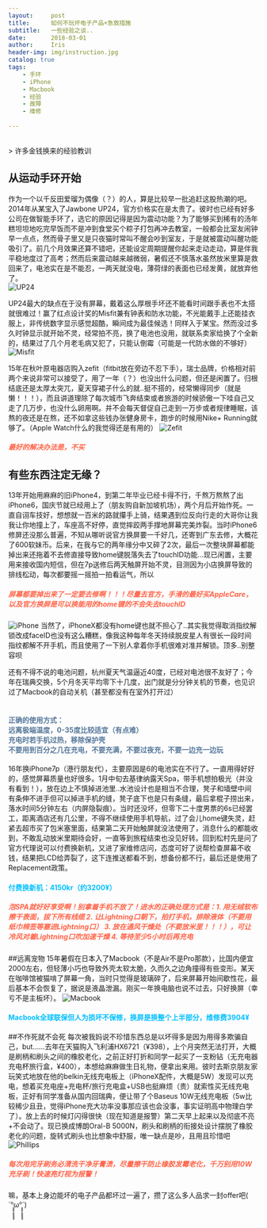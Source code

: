 ```yaml
---
layout:     post
title:      如何不玩坏电子产品+急救措施
subtitle:   一些经验之谈..
date:       2018-03-01
author:     Iris
header-img: img/instruction.jpg
catalog: true
tags:
    - 手环
    - iPhone
    - Macbook
    - 经验
    - 故障
    - 维修
    
---
```

<br>
> 许多金钱换来的经验教训

## 从运动手环开始
作为一个以千反田爱瑠为偶像（？）的人，算是比较早一批追赶这股热潮的吧。2014年从某宝入了Jawbone UP24，官方价格实在是太贵了。彼时也已经有好多公司在做智能手环了，选它的原因记得是因为震动功能？为了能够买到稀有的汤年糕坦坦地吃完早饭而不是冲到食堂买个粽子打包再冲去教室，一般都会比室友闹钟早一点点，然而骨子里又是只夜猫时常叫不醒会吵到室友，于是就被震动叫醒功能吸引了。前几个月效果还算不错吧，还能设定周期提醒你起来走动走动，算是伴我平稳地度过了高考；然而后来震动越来越微弱，暑假还不慎落水虽然放米里算是救回来了，电池实在是不能忍，一两天就没电，薄荷绿的表面也已经发黄，就放弃他了。<br />
![UP24](https://ws3.sinaimg.cn/large/006tNc79gy1foxts5c4xwj30hs0qowhc.jpg)

UP24最大的缺点在于没有屏幕，戴着这么厚根手坏还不能看时间跟手表也不太搭就很难过！赢了红点设计奖的Misfit兼有钟表和防水功能，不光能戴手上还能挂衣服上，非传统数字显示感觉超酷，瞬间成为最佳候选！同样入于某宝。然而没过多久时钟显示就开始不灵，经常拍不亮，换了电池也没用，就联系卖家给换了个全新的，结果过了几个月老毛病又犯了，只能认倒霉（可能是一代防水做的不够好）<br />
![Misfit](https://ws4.sinaimg.cn/large/006tNc79gy1foxu7ce85zj31kw16i1ky.jpg)

15年在秋叶原电器店购入zefit（fitbit放在旁边不忍下手），瑞士品牌，价格相对前两个来说非常可以接受了，用了一年（？）也没出什么问题，但还是闲置了。归根结底还是太厚太突兀，夏天穿裙子什么的就..挺不搭的，经常懒得同步（就是懒！！！），而且讲道理除了每次城市飞奔结束或者旅游的时候骄傲一下哇自己又走了几万步，也没什么卵用啊。并不会每天督促自己走到一万步或者规律睡眠，该熬的夜还是在熬，还不如拿这些钱办张健身房卡，跑步的时候用Nike+ Running就够了。（Apple Watch什么的我觉得还是有用的）
![Zefit](https://ws2.sinaimg.cn/large/006tNc79gy1foxuaa0smnj31kw1t3e5m.jpg)

##### <font color=#ff6347>最好的解决办法是，不买</font>

## 有些东西注定无缘？
13年开始用麻麻的旧iPhone4，到第二年毕业已经卡得不行，千熬万熬熬了出iPhone6，国庆节就已经用上了（朋友购自新加坡机场），两个月后开始作死。一直自诩车技好，想想就一百米的路就攥手上骑，结果遇到位反向行走的大哥你让我我让你地撞上了，车座高不好停，直觉摔跤两手撑地屏幕完美炸裂。当时iPhone6修屏还没那么普遍，不知从哪听说官方换屏要一千好几，还寄到广东去修，大概花了600软妹币。后来，在我与它的两年缘分中又碎了2次，最后一次整块屏幕都能掉出来还拖着不去修直接导致home键脱落失去了touchID功能...现已闲置，主要用来接收国内短信，但在7p送修后两天触屏开始不灵，目测因为小店换屏导致的排线松动，每次都要摇一摇拍一拍看运气，所以<br />

##### <font color=#ff6347>屏幕都要掉出来了一定要去修啊！！！尽量去官方，手滑的最好买AppleCare，以及官方换屏是可以换能用的home键的不会失去touchID</font>
![iPhone](https://ws3.sinaimg.cn/large/006tNc79gy1foxucaqzw3j31ck0pc0wc.jpg)
当然了，iPhoneX都没有home键也就不担心了..其实我觉得取消指纹解锁改成faceID也没有这么糟糕，像我这种每年冬天持续脱皮星人有很长一段时间指纹都解不开手机，而且使用了一下别人拿着你手机很难对准并解锁。顶多..别整容呗

还有不得不说的电池问题，杭州夏天气温逼近40度，已经对电池很不友好了；今年在瑞典交换，5个月冬天平均零下十几度，出门就是分分钟关机的节奏，也见识过了Macbook的自动关机（甚至都没有在室外打开过）<br /><br />
#### <font color=#557799>正确的使用方式：<br />远离极端温度，0-35度比较适宜（有点难）<br />充电时若手机过热，移除保护壳<br />不要用到百分之几在充电，不要充满，不要过夜充，不要一边充一边玩</font>

16年换iPhone7p（港行朋友代），主要原因是6的电池实在不行了。一直用得好好的，感觉屏幕质量也好很多。1月中旬去基律纳露天Spa，带手机想拍极光（并没有看到！），放在边上不慎掉进池里..水池设计也是相当不合理，凳子和墙壁中间有条伸不进手但可以掉进手机的缝，凳子底下也是只有条缝，最后拿棍子捞出来，落水时间5分钟左右（内屏隐裂痕）。当时还没坏，但零下二十度男票的6s已经罢工，距离酒店还有几公里，不得不继续使用手机导航，过了会儿home键失灵，赶紧去超市买了包米塞里面，结果第二天开始触屏就没法使用了，消息什么的都能收到，不敢乱动放米里期待会好，一直等到旅程结束也没见好转。回到松村先是问了官方代理说可以付费换新机，又进了家维修店问，态度可好了说帮检查屏幕不收钱，结果把LCD给弄裂了，这下连推送都看不到，想备份都不行，最后还是使用了Replacement政策。<br />
#### <font color=#00bfff>付费换新机：4150kr（约3200¥）</font><br />
##### <font color=#ff6347>泡SPA就好好享受啊！别拿着手机不放了！进水的正确处理方式是：1. 用无绒软布擦干表面，拔下所有线缆 2. 让Lightning口朝下，拍打手机，排除液体（不要用纸巾棉签等塞进Lightning口） 3. 放在通风干燥处（不要放米里！！！），可让冷风对着Lightning口吹加速干燥 4. 等待至少5小时后再充电</font>

##远离宠物
15年暑假在日本入了Macbook（不是Air不是Pro那款），比国内便宜2000左右，但轻薄小巧也导致外壳太软太脆，久而久之边角撞得有些变形。某天在咖啡馆被猫啃了屏幕一角，当时只觉得是玻璃碎了，后来屏幕开始间歇性花，最后基本不会恢复了，据说是液晶泄漏。刚买一年换电脑也说不过去，只好换屏（幸亏不是主板坏）。
![Macbook](https://ws2.sinaimg.cn/large/006tNc79gy1foxuiv0iauj30qn0vjwii.jpg)
#### <font color=#00bfff>Macbook全球联保但人为损坏不保修，换屏是换整个上半部分，维修费3904¥</font>

##不作死就不会死
每次被我妈说不珍惜东西总是以坏得多是因为用得多欺骗自己，but......去年在天猫购入飞利浦HX6721（¥398），上个月突然无法打开，大概是刷柄和刷头之间的橡胶老化，之前正好打折和同学一起买了一支粉钻（无充电器充电杯旅行盒，¥400），本想给麻麻做生日礼物，便拿出来用。彼时去斯京朋友家玩笑式地放在他的belkin无线充电板上（iPhoneX配件，大概是5W）发现可以充电，想着买充电座+充电杯/旅行充电盒+USB也挺麻烦（贵）就索性买无线充电板，正好有同学准备从国内回瑞典，便让带了个Baseus 10W无线充电板（5w比较稀少且丑，觉得iPhone充大功率没事那应该也会没事，事实证明高中物理白学了）。放上去的时候灯闪得很快（现在知道是报警）第二天早上起来以及彻底不亮+不会动了。现已换成博朗Oral-B 5000N，刷头和刷柄的衔接处设计摆脱了橡胶老化的问题，旋转式刷头也比想象中舒服，唯一缺点是吵，且用且珍惜吧
![Phillips](https://ws4.sinaimg.cn/large/006tNc79gy1foxuln16ohj31kw1v2e81.jpg)
##### <font color=#ff6347>每次用完牙刷务必清洗干净牙膏渍，尽量擦干防止橡胶发霉老化，千万别用10W充牙刷！快速亮灯视为报警！</font>

嘛，基本上身边能坏的电子产品都坏过一遍了，攒了这么多人品求一封offer吧( ´°̥̥̥̥̥̥̥̥ω°̥̥̥̥̥̥̥̥`)